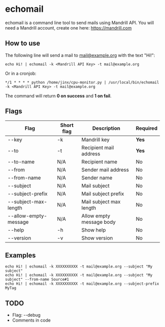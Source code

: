 # echomail

echomail is a command line tool to send mails using Mandrill API. You will need a Mandrill account, create one here: https://mandrill.com

## How to use

The following line will send a mail to mail@example.org with the text "Hi!":

    echo Hi! | echomail -k <Mandrill API Key> -t mail@example.org

Or in a cronjob:

    */1 * * * * python /home/jinx/cpu-monitor.py | /usr/local/bin/echomail -k <Mandrill API Key> -t mail@example.org

The command will return **0 on success** and **1 on fail**.

## Flags

Flag | Short flag | Description | Required
--- | --- | --- | ---
--key | -k | Mandrill key | **Yes**
--to | -t | Recipient mail address | **Yes**
--to-name | N/A | Recipient name | No
--from | N/A | Sender mail address | No
--from-name | N/A | Sender name | No
--subject | N/A | Mail subject | No
--subject-prefix | N/A | Mail subject prefix | No
--subject-max-length | N/A | Mail subject max length | No
--allow-empty-message | N/A | Allow empty message body | No
--help | -h | Show help | No
--version | -v | Show version | No

## Examples

    echo Hi! | echomail -k XXXXXXXXXX -t mail@example.org --subject "My subject"
    echo Hi! | echomail -k XXXXXXXXXX -t mail@example.org --subject "My subject" --from-name Source#1
    echo Hi! | echomail -k XXXXXXXXXX -t mail@example.org --subject-prefix MyTag

## TODO

- Flag: --debug
- Comments in code